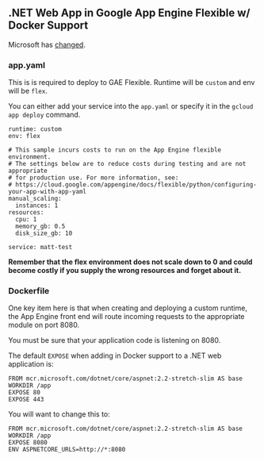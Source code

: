 ## .NET Web App in Google App Engine Flexible w/ Docker Support

Microsoft has [changed](https://twitter.com/Code_Munkee/status/1172665448904548352?s=20 "changed").

### app.yaml

This is is required to deploy to GAE Flexible. Runtime will be `custom` and env will be `flex`.

You can either add your service into the `app.yaml` or specify it in the `gcloud app deploy` command.

```
runtime: custom
env: flex

# This sample incurs costs to run on the App Engine flexible environment. 
# The settings below are to reduce costs during testing and are not appropriate
# for production use. For more information, see:
# https://cloud.google.com/appengine/docs/flexible/python/configuring-your-app-with-app-yaml
manual_scaling:
  instances: 1
resources:
  cpu: 1
  memory_gb: 0.5
  disk_size_gb: 10

service: matt-test
```

**Remember that the flex environment does not scale down to 0 and could become costly if you supply the wrong resources and forget about it.**

### Dockerfile

One key item here is that when creating and deploying a custom runtime, the App Engine front end will route incoming requests to the appropriate module on port 8080. 

You must be sure that your application code is listening on 8080.

The default `EXPOSE` when adding in Docker support to a .NET web application is:

```
FROM mcr.microsoft.com/dotnet/core/aspnet:2.2-stretch-slim AS base
WORKDIR /app
EXPOSE 80
EXPOSE 443
```

You will want to change this to:

```
FROM mcr.microsoft.com/dotnet/core/aspnet:2.2-stretch-slim AS base
WORKDIR /app
EXPOSE 8080
ENV ASPNETCORE_URLS=http://*:8080
```
